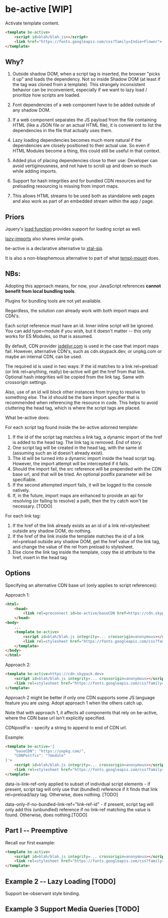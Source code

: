 # be-active [WIP]

Activate template content.

```html
<template be-active>
    <script id=blah/blah.js></script>
    <link href="https://fonts.googleapis.com/css?family=Indie+Flower">
</template>
```

## Why?  

1.  Outside shadow DOM, when a script tag is inserted, the browser "picks it up" and loads the dependency.  Not so inside Shadow DOM (at least if the tag was cloned from a template).  This strangely inconsistent behavior can be inconvenient, especially if we want to lazy load / prioritize how scripts are loaded.

2.  Font dependencies of a web component have to be added outside of any shadow DOM.

3.  If a web component separates the JS payload from the file containing HTML (like a JSON file or an actual HTML file), it is convenient to list the dependencies in the file that actually uses them.

4.  Lazy loading dependencies becomes much more natural if the dependencies are closely positioned to their actual use.  So even if HTML Modules become a thing, this could still be useful in that context. 

5.  Added plus of placing dependencies close to their use:  Developer can avoid vertiginousness, and not have to scroll up and down so much while adding imports.

6.  Support for hash integrities and for bundled CDN resources and for preloading resourcing is missing from import maps.

7.  This allows HTML streams to be used both as standalone web pages and also work as part of an embedded stream within the app / page.

## Priors

Jquery's [load function](https://api.jquery.com/load/) provides support for loading script as well.

[lazy-imports](https://github.com/Polymer/lazy-imports) also shares similar goals.

be-active is a declarative alternative to [xtal-sip](https://github.com/bahrus/xtal-sip).

It is also a non-blasphemous alternative to part of what [templ-mount](https://github.com/bahrus/templ-mount) does.


## **NBs:** 

Adopting this approach means, for now, your JavaScript references **cannot benefit from local bundling tools**.  

Plugins for bundling tools are not yet available.

Regardless, the solution *can* already work with both import maps and CDN's.

Each script reference must have an id.  Inner inline script will be ignored.  You can add type=module if you wish, but it doesn't matter -- this only works for ES Modules, so that is assumed.

By default, CDN provider [jsdelivr.com](https://www.jsdelivr.com/esm) is used in the case that import maps fail.  However, alternative CDN's, such as cdn.skypack.dev, or unpkg.com or maybe an internal CDN, can be used.

The required id is used in two ways:  If the id matches to a link rel=preload (or link rel=anything, really) be-active will get the href from that link. Optional hash integrities will be copied from the link tag.  Same with crossorigin settings.

Also, use of an id will block other instances from trying to resolve to something else.  The id should be the bare import specifier that is recommended when referencing the resource in code. This helps to avoid cluttering the head tag, which is where the script tags are placed.

What be-active does:

For each script tag found inside the be-active adorned template: 

1.  If the id of the script tag matches a link tag, a dynamic import of the href is added to the head tag.  The link tag is removed.  End of story.
2.  One script tag will be created in the head tag, with the same id (assuming such an id doesn't already exist).
2.  The id will be turned into a dynamic import inside the head script tag.  However, the import attempt will be intercepted if it fails.
3.  Should the import fail, the src reference will be prepended with the CDN base url, and that will be tried. An optional postfix parameter will be specifiable.
4.  If the second attempted import fails, it will be logged to the console natively.
5.  If, in the future, import maps are enhanced to provide an api for resolving (or failing to resolve) a path, then the try catch won't be necessary. [TODO]

For each link tag:

1.  If the href of the link already exists as an id of a link rel=stylesheet outside any shadow DOM, do nothing.
2.  If the href of the link inside the template matches the id of a link rel=preload outside any shadow DOM, get the href value of the link tag, and change the value of the rel from preload to stylesheet.
3.  Else clone the link tag inside the template, copy the id attribute to the href, insert in the head tag 

## Options

Specifying an alternative CDN base url (only applies to script references):

Approach 1:

```html
<html>
    <head>
        <link rel=preconnect id=be-active/baseCDN href=https://cdn.skypack.dev>
    </head>
<body>
    ...
    <template be-active>
        <script id=blah/blah.js integrity=... crossorigin=anonymous></script>
        <link rel=stylesheet href="https://fonts.googleapis.com/css?family=Indie+Flower">
    </template>
</body>
</html>
```

Approach 2:

```html
<template be-active=https://cdn.skypack.dev>
    <script id=blah/blah.js integrity=... crossorigin=anonymous></script>
    <link rel=stylesheet href="https://fonts.googleapis.com/css?family=Indie+Flower">
</template>
```

Approach 2 might be better if only one CDN supports some JS language feature you are using.  Adopt approach 1 when the others catch up.

Note that with approach 1, it affects all components that rely on be-active, where the CDN base url isn't explicitly specified.

CDNpostFix - specify a string to append to end of CDN url.

Example:

```html
<template be-active='{
    "baseCDN": "https://unpkg.com/",
    "CDNPostfix": "?module"
}'>
    <script id=blah/blah.js integrity=... crossorigin=anonymous></script>
    <link rel=stylesheet href="https://fonts.googleapis.com/css?family=Indie+Flower">
</template>
```

data-is-link-ref-only applied to subset of individual script elements - if present, script tag will only use that (bundled) reference if it finds that link rel=preload/lazy tag.  Otherwise, does nothing. [TODO]

data-only-if-no-bundled-link-ref="link-ref-id" - if present, script tag will only add this (unbundled) reference if no link-ref matching the value is found.  Otherwise, does nothing.[TODO]

## Part I -- Preemptive

Recall our first example:

```html
<template be-active>
    <script id=blah/blah.js integrity=... crossorigin=anonymous></script>
    <link rel=stylesheet href="https://fonts.googleapis.com/css?family=Indie+Flower">
</template>
```

## Example 2 -- Lazy Loading [TODO]

Support be-observant style binding.

## Example 3  Support Media Queries [TODO]



